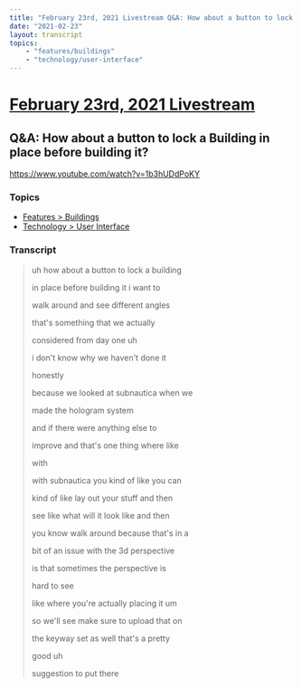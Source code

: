 ```yaml
---
title: "February 23rd, 2021 Livestream Q&A: How about a button to lock a Building in place before building it?"
date: "2021-02-23"
layout: transcript
topics:
    - "features/buildings"
    - "technology/user-interface"
---
```

# [February 23rd, 2021 Livestream](../2021-02-23.md)
## Q&A: How about a button to lock a Building in place before building it?
https://www.youtube.com/watch?v=1b3hUDdPoKY

### Topics
* [Features > Buildings](../topics/features/buildings.md)
* [Technology > User Interface](../topics/technology/user-interface.md)

### Transcript

> uh how about a button to lock a building
>
> in place before building it i want to
>
> walk around and see different angles
>
> that's something that we actually
>
> considered from day one uh
>
> i don't know why we haven't done it
>
> honestly
>
> because we looked at subnautica when we
>
> made the hologram system
>
> and if there were anything else to
>
> improve and that's one thing where like
>
> with
>
> with subnautica you kind of like you can
>
> kind of like lay out your stuff and then
>
> see like what will it look like and then
>
> you know walk around because that's in a
>
> bit of an issue with the 3d perspective
>
> is that sometimes the perspective is
>
> hard to see
>
> like where you're actually placing it um
>
> so we'll see make sure to upload that on
>
> the keyway set as well that's a pretty
>
> good uh
>
> suggestion to put there
